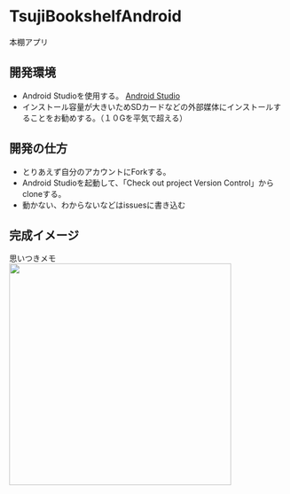 # TsujiBookshelfAndroid
本棚アプリ

## 開発環境
+ Android Studioを使用する。
[Android Studio](https://developer.android.com/studio/index.html?hl=ja)
+ インストール容量が大きいためSDカードなどの外部媒体にインストールすることをお勧めする。（１０Gを平気で超える）

## 開発の仕方
+ とりあえず自分のアカウントにForkする。
+ Android Studioを起動して、「Check out project Version Control」からcloneする。
+ 動かない、わからないなどはissuesに書き込む

## 完成イメージ
思いつきメモ  
<img src="https://user-images.githubusercontent.com/7733837/32135071-d3a212a8-bc33-11e7-9c2f-bd26ff9573d6.png" width="400px">
